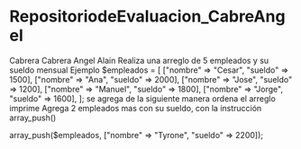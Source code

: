 # RepositoriodeEvaluacion_CabreAngel
Cabrera Cabrera Angel Alain
Realiza una arreglo de  5 empleados y su sueldo mensual
Ejemplo
$empleados = [ ["nombre" => "Cesar", "sueldo" => 1500], ["nombre" => "Ana", "sueldo" => 2000], ["nombre" => "Jose", "sueldo" => 1200], ["nombre" => "Manuel", "sueldo" => 1800], ["nombre" => "Jorge", "sueldo" => 1600], ];
se agrega de la siguiente manera
ordena el arreglo
imprime 
Agrega 2 empleados mas con su sueldo, con la instrucción  array_push()

array_push($empleados, ["nombre" => "Tyrone", "sueldo" => 2200]);
